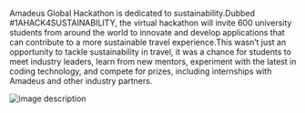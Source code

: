 Amadeus Global Hackathon is dedicated to sustainability.Dubbed #1AHACK4SUSTAINABILITY, the virtual hackathon will invite 
600 university students from around the world to innovate and develop applications that can contribute to a more sustainable
travel experience.This wasn’t just an opportunity to tackle sustainability in travel, it was a chance for students to meet industry leaders, 
learn from new mentors, experiment with the latest in coding technology, and compete for prizes, including internships with Amadeus and other industry partners.

![image description](HNN_architecture.jpg)
